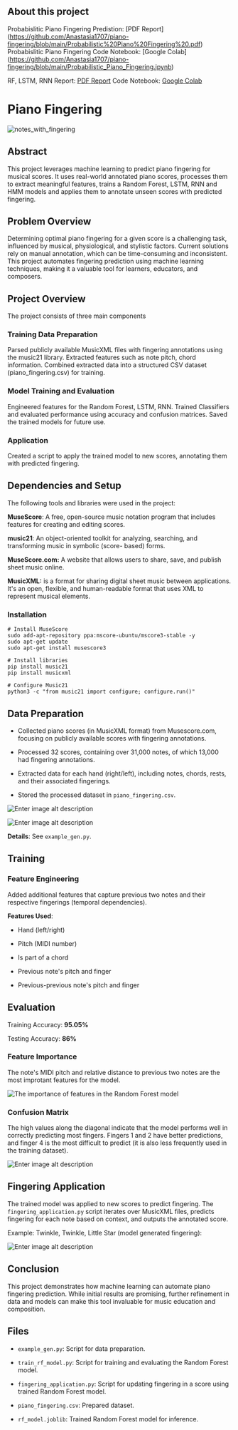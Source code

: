 ## About this project

Probabislitic Piano Fingering Predistion: [PDF Report] (https://github.com/Anastasia1707/piano-fingering/blob/main/Probabilistic%20Piano%20Fingering%20.pdf)
Probabislitic Piano Fingering Code Notebook: [Google Colab] (https://github.com/Anastasia1707/piano-fingering/blob/main/Probabilistic_Piano_Fingering.ipynb)

RF, LSTM, RNN Report: [PDF Report](https://github.com/Anastasia1707/piano-fingering/blob/main/Predicting%20Piano%20Fingering.pdf)
Code Notebook: [Google Colab](https://github.com/Anastasia1707/piano-fingering/blob/main/PianoFingering.ipynb)


# Piano Fingering


![notes_with_fingering](img/notes_with_fingering.png)

## Abstract

This project leverages machine learning to predict piano fingering for musical scores. It uses real-world annotated piano scores, processes them to extract meaningful features, trains a Random Forest, LSTM, RNN and HMM models and applies them to annotate unseen scores with predicted fingering.



## Problem Overview

Determining optimal piano fingering for a given score is a challenging task, influenced by musical, physiological, and stylistic factors. Current solutions rely on manual annotation, which can be time-consuming and inconsistent. This project automates fingering prediction using machine learning techniques, making it a valuable tool for learners, educators, and composers.


## Project Overview

The project consists of three main components

### Training Data Preparation

Parsed publicly available MusicXML files with fingering annotations using the music21 library. Extracted features such as note pitch, chord information. Combined extracted data into a structured CSV dataset (piano_fingering.csv) for training.

### Model Training and Evaluation

Engineered features for the Random Forest, LSTM, RNN. Trained Classifiers and evaluated performance using accuracy and confusion matrices. Saved the trained models for future use.

### Application

Created a script to apply the trained model to new scores, annotating them with predicted fingering.


## Dependencies and Setup

The following tools and libraries were used in the project:

**MuseScore**: A free, open-source music notation program that includes features for creating and editing scores.

**music21**: An object-oriented toolkit for analyzing, searching, and transforming music in symbolic (score- based) forms.

**MuseScore.com:** A website that allows users to share, save, and publish sheet music online.

**MusicXML:** is a format for sharing digital sheet music between applications. It's an open, flexible, and human-readable format that uses XML to represent musical elements. 


### Installation

```shell
# Install MuseScore
sudo add-apt-repository ppa:mscore-ubuntu/mscore3-stable -y
sudo apt-get update
sudo apt-get install musescore3

# Install libraries
pip install music21
pip install musicxml

# Configure Music21
python3 -c "from music21 import configure; configure.run()"
```


## Data Preparation

- Collected piano scores (in MusicXML format) from Musescore.com, focusing on publicly available scores with fingering annotations.

- Processed 32 scores, containing over 31,000 notes, of which 13,000 had fingering annotations.

- Extracted data for each hand (right/left), including notes, chords, rests, and their associated fingerings.

- Stored the processed dataset in `piano_fingering.csv`.

![Enter image alt description](img/finger_dist.png)

![Enter image alt description](img/pitch_dist.png)

**Details**: See `example_gen.py`.



## Training

### Feature Engineering
 Added additional features that capture previous two notes and their respective fingerings (temporal dependencies).

**Features Used**:

- Hand (left/right)

- Pitch (MIDI number)

- Is part of a chord

- Previous note's pitch and finger

- Previous-previous note's pitch and finger





## Evaluation

Training Accuracy: **95.05%**

Testing Accuracy: **86%**

### Feature Importance
The note's MIDI pitch and relative distance to previous two notes are the most improtant features for the model.

![The importance of features in the Random Forest model](img/importances.png)

### Confusion Matrix

The high values along the diagonal indicate that the model performs well in correctly predicting most fingers. Fingers 1 and 2 have better predictions, and finger 4 is the most difficult to predict (it is also less frequently used in the training dataset). 

![Enter image alt description](img/cm.png)



## **Fingering Application**

The trained model was applied to new scores to predict fingering. The `fingering_application.py` script iterates over MusicXML files, predicts fingering for each note based on context, and outputs the annotated score.

Example: Twinkle, Twinkle, Little Star (model generated fingering):

![Enter image alt description](img/twinkle_with_fingering.png)



## **Conclusion**

This project demonstrates how machine learning can automate piano fingering prediction. While initial results are promising, further refinement in data and models can make this tool invaluable for music education and composition.



## **Files**

- `example_gen.py`: Script for data preparation.

- `train_rf_model.py`: Script for training and evaluating the Random Forest model.

- `fingering_application.py`: Script for updating fingering in a score using trained Random Forest model.

- `piano_fingering.csv`: Prepared dataset.

- `rf_model.joblib`: Trained Random Forest model for inference.
